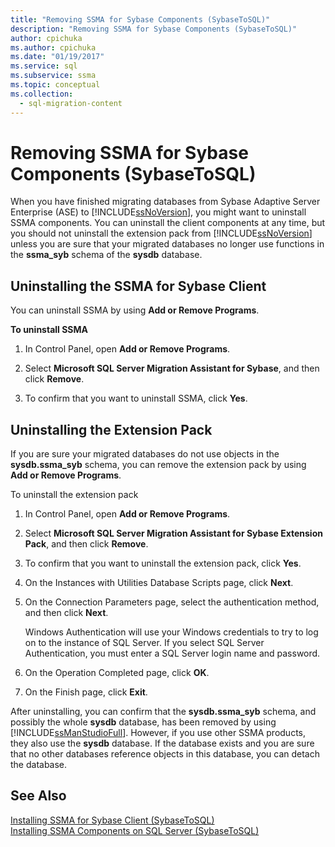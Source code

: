 ```yaml
---
title: "Removing SSMA for Sybase Components (SybaseToSQL)"
description: "Removing SSMA for Sybase Components (SybaseToSQL)"
author: cpichuka
ms.author: cpichuka
ms.date: "01/19/2017"
ms.service: sql
ms.subservice: ssma
ms.topic: conceptual
ms.collection:
  - sql-migration-content
---
```

# Removing SSMA for Sybase Components (SybaseToSQL)
When you have finished migrating databases from Sybase Adaptive Server Enterprise (ASE) to [!INCLUDE[ssNoVersion](../../includes/ssnoversion-md.md)], you might want to uninstall SSMA components. You can uninstall the client components at any time, but you should not uninstall the extension pack from [!INCLUDE[ssNoVersion](../../includes/ssnoversion-md.md)] unless you are sure that your migrated databases no longer use functions in the **ssma_syb** schema of the **sysdb** database.  
  
## Uninstalling the SSMA for Sybase Client  
You can uninstall SSMA by using **Add or Remove Programs**.  
  
**To uninstall SSMA**  
  
1.  In Control Panel, open **Add or Remove Programs**.  
  
2.  Select **Microsoft SQL Server Migration Assistant for Sybase**, and then click **Remove**.  
  
3.  To confirm that you want to uninstall SSMA, click **Yes**.  
  
## Uninstalling the Extension Pack  
If you are sure your migrated databases do not use objects in the **sysdb.ssma_syb** schema, you can remove the extension pack by using **Add or Remove Programs**.  
  
To uninstall the extension pack  
  
1.  In Control Panel, open **Add or Remove Programs**.  
  
2.  Select **Microsoft SQL Server Migration Assistant for Sybase Extension Pack**, and then click **Remove**.  
  
3.  To confirm that you want to uninstall the extension pack, click **Yes**.  
  
4.  On the Instances with Utilities Database Scripts page, click **Next**.  
  
5.  On the Connection Parameters page, select the authentication method, and then click **Next**.  
  
    Windows Authentication will use your Windows credentials to try to log on to the instance of SQL Server. If you select SQL Server Authentication, you must enter a SQL Server login name and password.  
  
6.  On the Operation Completed page, click **OK**.  
  
7.  On the Finish page, click **Exit**.  
  
After uninstalling, you can confirm that the **sysdb.ssma_syb** schema, and possibly the whole **sysdb** database, has been removed by using [!INCLUDE[ssManStudioFull](../../includes/ssmanstudiofull-md.md)]. However, if you use other SSMA products, they also use the **sysdb** database. If the database exists and you are sure that no other databases reference objects in this database, you can detach the database.  
  
## See Also  
[Installing SSMA  for Sybase Client &#40;SybaseToSQL&#41;](../../ssma/sybase/installing-ssma-for-sybase-client-sybasetosql.md)  
[Installing SSMA Components on SQL Server &#40;SybaseToSQL&#41;](../../ssma/sybase/installing-ssma-components-on-sql-server-sybasetosql.md)  
  
